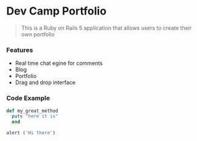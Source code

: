 # Dev Camp Portfolio

> This is a Ruby on Rails 5 application that allows users to create their own portfolio

### Features

- Real time chat egine for comments
- Blog
- Portfolio
- Drag and drop interface

### Code Example

```ruby
def my_great_method
  puts "here it is"
  end
  ```

  ```javascript
  alert ('Hi there')
  ```